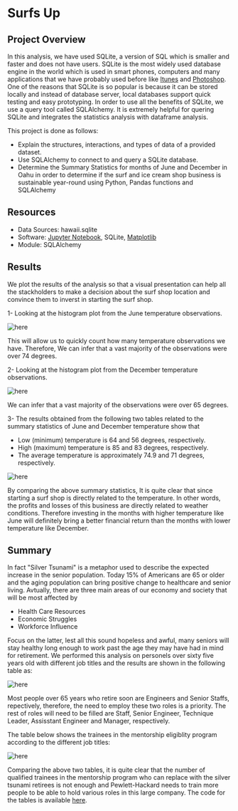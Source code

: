 # Surfs Up

## Project Overview
In this analysis, we have used SQLite, a version of SQL which is smaller and faster and does not have users. SQLite is the most widely used database engine
in the world which is used in smart phones, computers and many applications that we have probably used before like [Itunes](https://www.apple.com/itunes/) and 
[Photoshop](https://www.adobe.com/adobe/photoshop). One of the reasons 
that SQLite is so popular is because it can be stored locally and instead of database server, local databases support quick testing and easy prototyping.
In order to use all the benefits of SQLite, we use a query tool called SQLAlchemy. It is extremely helpful for quering SQLite and integrates the statistics 
analysis with dataframe analysis.    

This project is done as follows: 
   - Explain the structures, interactions, and types of data of a provided dataset.
   - Use SQLAlchemy to connect to and query a SQLite database.
   - Determine the Summary Statistics for months of June and December in Oahu in order to determine if the surf and ice cream shop business is sustainable year-round using
     Python, Pandas functions and SQLAlchemy


## Resources
- Data Sources: hawaii.sqlite
- Software: [Jupyter Notebook](https://www.anaconda.com/products/individual), SQLite, [Matplotlib](https://matplotlib.org/)
- Module: SQLAlchemy

## Results
We plot the results of the analysis so that a visual presentation can help all the stackholders to make a decision about the surf shop location and convince them to inverst in 
starting the surf shop. 

1- Looking at the histogram plot from the June temperature observations. 



![here](https://github.com/halmasieh/surfs_up/blob/main/hist_June.PNG)



This will allow us to quickly count how many temperature observations we have. Therefore, 
We can infer that a vast majority of the observations were over 74 degrees. 

2- Looking at the histogram plot from the December temperature observations. 




![here](https://github.com/halmasieh/surfs_up/blob/main/hist_Dec.PNG)



We can infer that a vast majority of the observations were over 65 degrees. 



3- The results obtained from the following two tables related to the summary statistics of June and December temperature show that 

- Low (minimum) temperature is 64 and 56 degrees, respectively.
- High (maximum) temperature is 85 and 83 degrees, respectively.
- The average temperature is approximately 74.9 and 71 degrees, respectively.




![here](https://github.com/halmasieh/surfs_up/blob/main/June_Dec_table.PNG)




By comparing the above summary statistics, It is quite clear that since starting a surf shop is directly related to the temperature.
In other words, the profits and losses of this business are directly related to weather conditions. Therefore investing in the months with higher temperature
like June will definitely bring a better financial return than the months with lower temperature like December.







## Summary

In fact "Silver Tsunami" is a metaphor used to describe the expected increase in the senior population. Today 15% of Americans are 65 or older and the aging population
can bring positive change to healthcare and senior living. Avtually, there are three main areas of our economy and society that will be most affected by 
- Health Care Resources
- Economic Struggles
- Workforce Influence

Focus on the latter, lest all this sound hopeless and awful, many seniors will stay healthy long enough to work past the age they may have had in mind for retirement. 
We performed this analysis on personels over sixty five years old with different job titles and the results are shown in the following table as:




![here](https://github.com/halmasieh/surfs_up/blob/main/hist_Dec.PNG)



Most people over 65 years who retire soon are Engineers and Senior Staffs, repectively, therefore, the need to employ these two roles is a priority.
The rest of roles will need to be filled are Staff, Senior Engineer, Technique Leader, Assisstant Engineer and Manager, respectively.

The table below shows the trainees in the mentorship eligiblity program according to the different job titles:



![here](https://github.com/halmasieh/surfs_up/blob/main/hist_Dec.PNG)




Comparing the above two tables, it is quite clear that the number of qualified trainees in the mentorship program who can replace with 
the silver tsunami retirees is not enough and Pewlett-Hackard needs to train more people to be able to hold various roles in this large company.
The code for the tables is available [here](https://github.com/halmasieh/Pewlett-Hackard-Analysis/blob/main/silver_tsunami.sql). 
